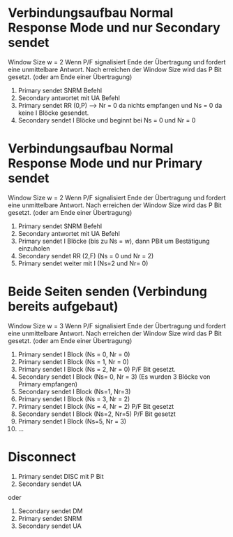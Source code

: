 # Verbindungsaufbau Normal Response Mode und nur Secondary sendet

Window Size w = 2
Wenn P/F signalisiert Ende der Übertragung und fordert eine unmittelbare Antwort.
Nach erreichen der Window Size wird das P Bit gesetzt. (oder am Ende einer Übertragung)

1. Primary sendet SNRM Befehl
2. Secondary antwortet mit UA Befehl
3. Primary sendet RR (0,P) --> Nr = 0 da nichts empfangen und Ns = 0  da keine I Blöcke gesendet.
4. Secondary sendet I Blöcke und beginnt bei Ns = 0 und Nr = 0

# Verbindungsaufbau Normal Response Mode und nur Primary sendet

Window Size w = 2
Wenn P/F signalisiert Ende der Übertragung und fordert eine unmittelbare Antwort.
Nach erreichen der Window Size wird das P Bit gesetzt. (oder am Ende einer Übertragung)

1. Primary sendet SNRM Befehl
2. Secondary antwortet mit UA Befehl
3. Primary sendet I Blöcke (bis zu Ns = w), dann PBit um Bestätigung einzuholen
4. Secondary sendet RR (2,F) (Ns = 0 und Nr = 2)
5. Primary sendet weiter mit I (Ns=2 und Nr= 0)

# Beide Seiten senden (Verbindung bereits aufgebaut)

Window Size w = 3
Wenn P/F signalisiert Ende der Übertragung und fordert eine unmittelbare Antwort.
Nach erreichen der Window Size wird das P Bit gesetzt. (oder am Ende einer Übertragung)

1. Primary sendet I Block (Ns = 0, Nr = 0)
2. Primary sendet I Block (Ns = 1, Nr = 0)
3. Primary sendet I Block (Ns = 2, Nr = 0) P/F Bit gesetzt.
4. Secondary sendet I Block (Ns= 0, Nr = 3) (Es wurden 3 Blöcke von Primary empfangen)
5. Secondary sendet I Block (Ns=1, Nr=3) 
6. Primary sendet I Block (Ns = 3, Nr = 2)
7. Primary sendet I Block (Ns = 4, Nr = 2) P/F Bit gesetzt
8. Secondary sendet I Block (Ns=2, Nr=5) P/F Bit gesetzt
9. Primary sendet I Block (Ns=5, Nr = 3)
10. ...

# Disconnect 

1. Primary sendet DISC mit P Bit
2. Secondary sendet UA

oder

1. Secondary sendet DM
2. Primary sendet SNRM
3. Secondary sendet UA
